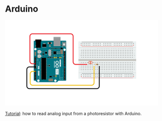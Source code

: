 # Arduino

<img src="/arduino/circuit_arduino_photoresistor.png" alt="Circuit diagram" title="Circuit diagram" width="900"/>

[Tutorial](https://docs.arduino.cc/built-in-examples/analog/AnalogInput/): how to read analog input from a photoresistor with Arduino.